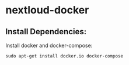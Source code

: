 # nextloud-docker

## Install Dependencies:

Install docker and docker-compose:

`sudo apt-get install docker.io docker-compose`
